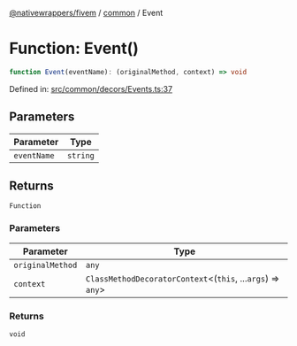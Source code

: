 [@nativewrappers/fivem](../../README.md) / [common](../README.md) / Event

# Function: Event()

```ts
function Event(eventName): (originalMethod, context) => void
```

Defined in: [src/common/decors/Events.ts:37](https://github.com/nativewrappers/nativewrappers/blob/4bf6e80cad9d1396d4cdc3ea16cf4f39993ed50e/src/common/decors/Events.ts#L37)

## Parameters

| Parameter | Type |
| ------ | ------ |
| `eventName` | `string` |

## Returns

`Function`

### Parameters

| Parameter | Type |
| ------ | ------ |
| `originalMethod` | `any` |
| `context` | `ClassMethodDecoratorContext`\<(`this`, ...`args`) => `any`\> |

### Returns

`void`
